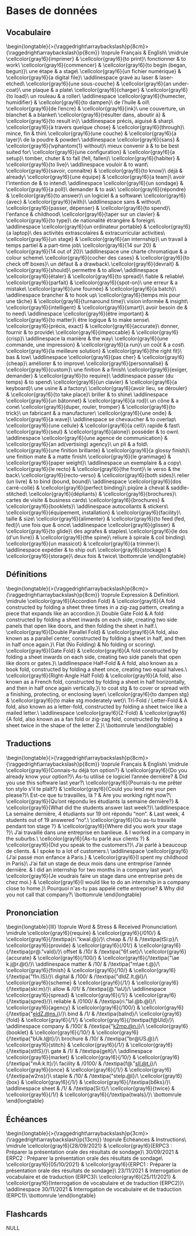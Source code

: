 
 
# Bases de données



##  Vocabulaire 


\begin{longtable}{>{\raggedright\arraybackslash}p{8cm}>{\raggedright\arraybackslash}p{8cm}}
\toprule
Français & English\\
\midrule
\cellcolor{gray!6}{imprimer} & \cellcolor{gray!6}{to print}\\
fonctionner & to work\\
\cellcolor{gray!6}{commencer} & \cellcolor{gray!6}{to begin (began, begun)}\\
une étape & a stage\\
\cellcolor{gray!6}{un fichier numérique} & \cellcolor{gray!6}{a digital file}\\
\addlinespace
gravé au laser & laser-etched\\
\cellcolor{gray!6}{une sous-couche} & \cellcolor{gray!6}{an under-coat}\\
une plaque & a plate\\
\cellcolor{gray!6}{charger} & \cellcolor{gray!6}{to load}\\
un rouleau & a roller\\
\addlinespace
\cellcolor{gray!6}{humecter, humidifier} & \cellcolor{gray!6}{to dampen}\\
de l’huile & oil\\
\cellcolor{gray!6}{de l’encre} & \cellcolor{gray!6}{ink}\\
une couverture, un blanchet & a blanket\\
\cellcolor{gray!6}{résulter dans, aboutir à} & \cellcolor{gray!6}{to result in}\\
\addlinespace
précis, aiguisé & sharp\\
\cellcolor{gray!6}{à travers quelque chose} & \cellcolor{gray!6}{through}\\
mince, fin & thin\\
\cellcolor{gray!6}{une couche} & \cellcolor{gray!6}{a layer}\\
de la poudre & powder\\
\addlinespace
\cellcolor{gray!6}{sans} & \cellcolor{gray!6}{\vphantom{1} without}\\
mieux convenir à & to be best suited for\\
\cellcolor{gray!6}{une configuration} & \cellcolor{gray!6}{a setup}\\
tomber, chuter & to fall (fell, fallen)\\
\cellcolor{gray!6}{habiter} & \cellcolor{gray!6}{to live}\\
\addlinespace
vouloir & to want\\
\cellcolor{gray!6}{savoir, connaître} & \cellcolor{gray!6}{to know}\\
déjà & already\\
\cellcolor{gray!6}{une équipe} & \cellcolor{gray!6}{a team}\\
avoir l'intention de & to intend\\
\addlinespace
\cellcolor{gray!6}{un sondage} & \cellcolor{gray!6}{a poll}\\
demander & to ask\\
\cellcolor{gray!6}{répondre} & \cellcolor{gray!6}{to answer}\\
un logiciel & a software\\
\cellcolor{gray!6}{avec} & \cellcolor{gray!6}{with}\\
\addlinespace
sans & without\\
\cellcolor{gray!6}{passer, dépenser} & \cellcolor{gray!6}{to spend}\\
l'enfance & childhood\\
\cellcolor{gray!6}{taper sur un clavier} & \cellcolor{gray!6}{to type}\\
de nationalité étrangère & foreign\\
\addlinespace
\cellcolor{gray!6}{un ordinateur portable} & \cellcolor{gray!6}{a laptop}\\
des activités extrascolaires & extracurricular activities\\
\cellcolor{gray!6}{un stage} & \cellcolor{gray!6}{an internship}\\
un travail à temps partiel & a part-time job\\
\cellcolor{gray!6}{14 sur 20} & \cellcolor{gray!6}{14 out of 20}\\
\addlinespace
une charte chromatique & a colour scheme\\
\cellcolor{gray!6}{cocher des cases} & \cellcolor{gray!6}{to check off boxes}\\
un défaut & a drawback\\
\cellcolor{gray!6}{devrait} & \cellcolor{gray!6}{should}\\
permettre & to allow\\
\addlinespace
\cellcolor{gray!6}{étaler} & \cellcolor{gray!6}{to spread}\\
fiable & reliable\\
\cellcolor{gray!6}{parfait} & \cellcolor{gray!6}{spot-on}\\
une erreur & a mistake\\
\cellcolor{gray!6}{une fournée} & \cellcolor{gray!6}{a batch}\\
\addlinespace
brancher & to hook up\\
\cellcolor{gray!6}{temps mis pour une tâche} & \cellcolor{gray!6}{turnaround time}\\
vision informée & insight\\
\cellcolor{gray!6}{intelligent} & \cellcolor{gray!6}{smart}\\
avoir besoin de & to need\\
\addlinespace
\cellcolor{gray!6}{être important} & \cellcolor{gray!6}{to matter}\\
être logique & to make sense\\
\cellcolor{gray!6}{précis, exact} & \cellcolor{gray!6}{accurate}\\
donner, fournir & to provide\\
\cellcolor{gray!6}{impeccable} & \cellcolor{gray!6}{crisp}\\
\addlinespace
la manière & the way\\
\cellcolor{gray!6}{une commande, une impression} & \cellcolor{gray!6}{a run}\\
un coût & a cost\\
\cellcolor{gray!6}{la meilleure solution} & \cellcolor{gray!6}{the right fit}\\
bas & low\\
\addlinespace
\cellcolor{gray!6}{pas cher} & \cellcolor{gray!6}{cheap}\\
améliorer & to improve\\
\cellcolor{gray!6}{personnalisé} & \cellcolor{gray!6}{custom}\\
une finition & a finish\\
\cellcolor{gray!6}{exiger, demander} & \cellcolor{gray!6}{to require}\\
\addlinespace
passer (du temps) & to spend\\
\cellcolor{gray!6}{un clavier} & \cellcolor{gray!6}{a keyboard}\\
une usine & a factory\\
\cellcolor{gray!6}{avoir lieu, se dérouler} & \cellcolor{gray!6}{to take place}\\
briller & to shine\\
\addlinespace
\cellcolor{gray!6}{un bâtonnet} & \cellcolor{gray!6}{a rod}\\
un cône & a cone\\
\cellcolor{gray!6}{duper, rouler, tromper} & \cellcolor{gray!6}{to trick}\\
un fabricant & a manufacturer\\
\cellcolor{gray!6}{une onde} & \cellcolor{gray!6}{a wave}\\
\addlinespace
se chevaucher & to overlap\\
\cellcolor{gray!6}{une cellule} & \cellcolor{gray!6}{a cell}\\
rapide & fast\\
\cellcolor{gray!6}{seul} & \cellcolor{gray!6}{alone}\\
posséder & to own\\
\addlinespace
\cellcolor{gray!6}{une agence de communication} & \cellcolor{gray!6}{an ad(vertising) agency}\\
un pli & a fold\\
\cellcolor{gray!6}{une finition brillante} & \cellcolor{gray!6}{a glossy finish}\\
une finition mate & a matte finish\\
\cellcolor{gray!6}{le grammage} & \cellcolor{gray!6}{paper weight}\\
\addlinespace
un exemplaire & a copy\\
\cellcolor{gray!6}{le recto} & \cellcolor{gray!6}{the front}\\
le verso & the back\\
\cellcolor{gray!6}{recto-verso} & \cellcolor{gray!6}{both sides}\\
relier (un livre) & to bind (bound, bound)\\
\addlinespace
\cellcolor{gray!6}{dos carré-collé} & \cellcolor{gray!6}{perfect binding}\\
piqûre à cheval & saddle-stitched\\
\cellcolor{gray!6}{dépliants} & \cellcolor{gray!6}{brochures}\\
cartes de visite & business cards\\
\cellcolor{gray!6}{brochures} & \cellcolor{gray!6}{booklets}\\
\addlinespace
autocollants & stickers\\
\cellcolor{gray!6}{équipement, installation} & \cellcolor{gray!6}{facility}\\
taille & size\\
\cellcolor{gray!6}{alimenter} & \cellcolor{gray!6}{to feed (fed, fed)}\\
une fois que & once\\
\addlinespace
\cellcolor{gray!6}{glisser} & \cellcolor{gray!6}{to glide}\\
des agrafes & staples\\
\cellcolor{gray!6}{le dos (d'un livre)} & \cellcolor{gray!6}{the spine}\\
reliure à spirale & coil binding\\
\cellcolor{gray!6}{un massicot} & \cellcolor{gray!6}{a trimmer}\\
\addlinespace
expédier & to ship out\\
\cellcolor{gray!6}{stockage} & \cellcolor{gray!6}{storage}\\
deux fois & twice\\
\bottomrule
\end{longtable}



##  Définitions 


\begin{longtable}{>{\raggedright\arraybackslash}p{8cm}>{\raggedright\arraybackslash}p{8cm}}
\toprule
Expression & Definition\\
\midrule
\cellcolor{gray!6}{Accordion Fold} & \cellcolor{gray!6}{A fold constructed by folding a sheet three times in a zig-zag pattern, creating a piece that expands like an accordion.}\\
Double Gate Fold & A fold constructed by folding a sheet inwards on each side, creating two side panels that open like doors, and then folding the sheet in half.\\
\cellcolor{gray!6}{Double Parallel Fold} & \cellcolor{gray!6}{A fold, also known as a parallel center, constructed by folding a sheet in half, and then in half once again.}\\
Flat (No Folding) & No folding or scoring\\
\cellcolor{gray!6}{Gate Fold} & \cellcolor{gray!6}{A fold constructed by folding a sheet inwards on each side, creating two side panels that open like doors or gates.}\\
\addlinespace
Half-Fold & A fold, also known as a book fold, constructed by folding a sheet once, creating two equal halves.\\
\cellcolor{gray!6}{Right-Angle Half Fold} & \cellcolor{gray!6}{A fold, also known as a French fold, constructed by folding a sheet in half horizontally, and then in half once again vertically.}\\
to coat stg & to cover or spread with a finishing, protecting, or enclosing layer\\
\cellcolor{gray!6}{to dampen stg} & \cellcolor{gray!6}{to make stg moderately wet}\\
Tri-Fold / Letter-Fold & A fold, also known as a letter-fold, constructed by folding a sheet twice like a mailed letter.\\
\addlinespace
\cellcolor{gray!6}{Z-Fold} & \cellcolor{gray!6}{A fold, also known as a fan fold or zig-zag fold, constructed by folding a sheet twice in the shape of the letter Z.}\\
\bottomrule
\end{longtable}



##  Traductions 


\begin{longtable}{>{\raggedright\arraybackslash}p{8cm}>{\raggedright\arraybackslash}p{8cm}}
\toprule
Français & English\\
\midrule
\cellcolor{gray!6}{Connais-tu déjà ton option?} & \cellcolor{gray!6}{Do you already know your option?}\\
As-tu utilisé ce logiciel l’année dernière? & Did you use this software last year?\\
\cellcolor{gray!6}{Pourrais-tu me prêter ton stylo s’il te plaît?} & \cellcolor{gray!6}{Could you lend me your pen please?}\\
Est-ce que tu travailles, là ? & Are you working right now?\\
\cellcolor{gray!6}{Qu’ont répondu les étudiants la semaine dernière?} & \cellcolor{gray!6}{What did the students answer last week?}\\
\addlinespace
La semaine dernière, 4 étudiants sur 19 ont répondu “non“. & Last week, 4 students out of 19 answered “no“.\\
\cellcolor{gray!6}{Où as-tu travaillé pendant ton stage ?} & \cellcolor{gray!6}{Where did you work your stage ?}\\
J’ai travaillé dans une entreprise en banlieue. & I worked in a company in the suburbs.\\
\cellcolor{gray!6}{As-tu parlé aux clients ?} & \cellcolor{gray!6}{Did you speak to the customers?}\\
J’ai parlé à beaucoup de clients. & I spoke to a lot of customers.\\
\addlinespace
\cellcolor{gray!6}{J’ai passé mon enfance à Paris.} & \cellcolor{gray!6}{I spent my childhood in Paris}\\
J’ai fait un stage de deux mois dans une entreprise l’année dernière. & I did an internship for two months in a company last year\\
\cellcolor{gray!6}{Je voudrais faire un stage dans une entreprise près de chez moi.} & \cellcolor{gray!6}{I would like to do an internship in a company close to home.}\\
Pourquoi n'as-tu pas appelé cette entreprise? & Why did you not call that company?\\
\bottomrule
\end{longtable}



##  Prononciation 


\begin{longtable}{lll}
\toprule
Word & Stress & Received Pronunciation\\
\midrule
\cellcolor{gray!6}{require} & \cellcolor{gray!6}{/010/} & \cellcolor{gray!6}{/\textipa{ri."kwaI.@}/}\\
cheap & /1/ & /\textipa{tSi:p}/\\
\cellcolor{gray!6}{provide} & \cellcolor{gray!6}{/01/} & \cellcolor{gray!6}{/\textipa{pr@."vaId}/}\\
offset & /10/ & /\textipa{"6f.set}/\\
\cellcolor{gray!6}{accurate} & \cellcolor{gray!6}{/100/} & \cellcolor{gray!6}{/\textipa{"\ae k.j@r.@t}/}\\
\addlinespace
matter & /10/ & /\textipa{"m\ae t.@}/\\
\cellcolor{gray!6}{finish} & \cellcolor{gray!6}{/10/} & \cellcolor{gray!6}{/\textipa{"fIn.IS}/}\\
digital & /100/ & /\textipa{"dIdZ.It.@l}/\\
\cellcolor{gray!6}{scheme} & \cellcolor{gray!6}{/1/} & \cellcolor{gray!6}{/\textipa{ski:m}/}\\
allow & /01/ & /\textipa{@."laU}/\\
\addlinespace
\cellcolor{gray!6}{spread} & \cellcolor{gray!6}{/1/} & \cellcolor{gray!6}{/\textipa{spred}/}\\
reliable & /0100/ & /\textipa{ri."laI.@b.@l}/\\
\cellcolor{gray!6}{agency} & \cellcolor{gray!6}{/100/} & \cellcolor{gray!6}{/\textipa{"eIdZ.@ns.i}/}\\
bind & /1/ & /\textipa{baInd}/\\
\cellcolor{gray!6}{fold} & \cellcolor{gray!6}{/1/} & \cellcolor{gray!6}{/\textipa{f@Uld}/}\\
\addlinespace
company & /100/ & /\textipa{"k2mp.@n.i}/\\
\cellcolor{gray!6}{booklet} & \cellcolor{gray!6}{/10/} & \cellcolor{gray!6}{/\textipa{"bUk.l@t}/}\\
brochure & /10/ & /\textipa{"br@US.@}/\\
\cellcolor{gray!6}{stitch} & \cellcolor{gray!6}{/1/} & \cellcolor{gray!6}{/\textipa{stItS}/}\\
gate & /1/ & /\textipa{geIt}/\\
\addlinespace
\cellcolor{gray!6}{market} & \cellcolor{gray!6}{/10/} & \cellcolor{gray!6}{/\textipa{"mA:k.It}/}\\
facility & /0100/ & /\textipa{f@."sIl.@t.i}/\\
\cellcolor{gray!6}{once} & \cellcolor{gray!6}{/1/} & \cellcolor{gray!6}{/\textipa{w2ns}/}\\
staple & /10/ & /\textipa{"steIp.@l}/\\
\cellcolor{gray!6}{box} & \cellcolor{gray!6}{/1/} & \cellcolor{gray!6}{/\textipa{b6ks}/}\\
\addlinespace
sheet & /1/ & /\textipa{Si:t}/\\
\cellcolor{gray!6}{twice} & \cellcolor{gray!6}{/1/} & \cellcolor{gray!6}{/\textipa{twaIs}/}\\
\bottomrule
\end{longtable}



##  Échéances 


\begin{longtable}{>{\raggedright\arraybackslash}p{3cm}>{\raggedright\arraybackslash}p{13cm}}
\toprule
Échéances & Instructions\\
\midrule
\cellcolor{gray!6}{28/09/2021} & \cellcolor{gray!6}{ERPC3 : Préparer la présentation orale des résultats de sondage}\\
30/09/2021 & ERPC2 : Préparer la présentation orale des résultats de sondage\\
\cellcolor{gray!6}{05/10/2021} & \cellcolor{gray!6}{ERPC1 : Préparer la présentation orale des résultats de sondage}\\
23/11/2021 & Interrogation de vocabulaire et de traduction (ERPC3)\\
\cellcolor{gray!6}{25/11/2021} & \cellcolor{gray!6}{Interrogation de vocabulaire et de traduction (ERPC2)}\\
\addlinespace
30/11/2021 & Interrogation de vocabulaire et de traduction (ERPC1)\\
\bottomrule
\end{longtable}



## Flashcards

NULL
